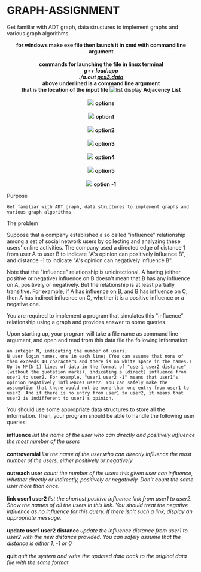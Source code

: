 # GRAPH-ASSIGNMENT

Get familiar with ADT graph, data structures to implement graphs and various graph algorithms.
<br>
<p align="center">
    <b>for windows make exe file then launch it in cmd with command line argument<br><br>
commands for launching the file in linux terminal<br>
<i>g++ load.cpp<br>
./a.out <u>pex3.data</u></i><br>
above underlined is a command line argument<br>
that is the location of the input file</b>
  <img src="screenshots/list_display.png" title="list display">
  <b>Adjacency List</b><br><br>
  <img src="screenshots/options.png">
  <b>options</b><br><br>
  <img src="screenshots/option1.png" >
  <b>option1</b><br><br>
  <img src="screenshots/option2.png" >
  <b>option2</b><br><br>
  <img src="screenshots/option3.png" >
  <b>option3</b><br><br>
  <img src="screenshots/option4.png" >
  <b>option4</b><br><br>
  <img src="screenshots/option5.png" >
  <b>option5</b><br><br>
  <img src="screenshots/option_minus1.png" >
  <b>option  -1</b>
</p>
Purpose

    Get familiar with ADT graph, data structures to implement graphs and various graph algorithms

The problem

Suppose that a company established a so called "influence" relationship among a set of social network users by collecting and analyzing these users' online activities. The company used a directed edge of distance 1 from user A to user B to indicate "A's opinion can positively influence B", and distance -1 to indicate "A's opinion can negatively influence B".

Note that the "influence" relationship is unidirectional. A having (either positive or negative) influence on B doesn't mean that B has any influence on A, positively or negatively. But the relationship is at least partially transitive. For example, if A has influence on B, and B has influence on C, then A has indirect influence on C, whether it is a positive influence or a negative one.

You are required to implement a program that simulates this "influence" relationship using a graph and provides answer to some queries.

Upon starting up, your program will take a file name as command line argument, and open and read from this data file the following information:

    an integer N, indicating the number of users;
    N user login names, one in each line; (You can assume that none of them exceeds 40 characters and there is no white space in the names.)
    Up to N*(N-1) lines of data in the format of "user1 user2 distance" (without the quotation marks), indicating a (direct) influence from user1 to user2. For example, "user1 user2 -1" means that user1's opinion negatively influences user2. You can safely make the assumption that there would not be more than one entry from user1 to user2. And if there is no entry from user1 to user2, it means that user2 is indifferent to user1's opinion.

You should use some appropriate data structures to store all the information. Then, your program should be able to handle the following user queries:<br><br>
<b>influence</b> 	<i> list the name of the user who can directly and positively influence the most number of the users </i><br><br>
<b>controversial </b>	<i> list the name of the user who can directly influence the most number of the users, either positively or negatively </i><br><br>
<b>outreach user</b> 	<i> count the number of the users this given user can influence, whether directly or indirectly, positively or negatively.
Don't count the same user more than once. </i><br><br>
<b>link user1 user2 </b>	<i> list the shortest positive influence link from user1 to user2. Show the names of all the users in this link.
You should treat the negative influence as no influence for this query.
If there isn't such a link, display an appropriate message. </i><br><br>
<b>update user1 user2 distance </b>	<i> update the influence distance from user1 to user2 with the new distance provided. You can safely assume that the distance is either 1, -1 or 0 </i><br><br>
<b>quit </b>	<i> quit the system and write the updated data back to the original data file with the same format </i>
